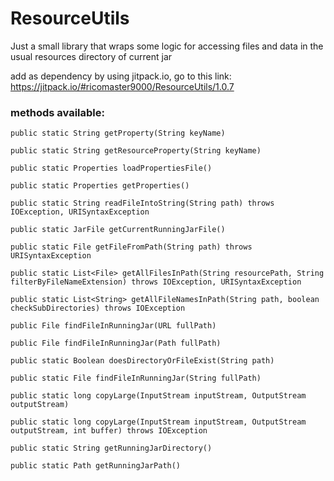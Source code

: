 # ResourceUtils
Just a small library that wraps some logic for accessing files and data in the usual resources directory of current jar

add as dependency by using jitpack.io, go to this link: https://jitpack.io/#ricomaster9000/ResourceUtils/1.0.7

### methods available:

    public static String getProperty(String keyName)

    public static String getResourceProperty(String keyName)

    public static Properties loadPropertiesFile()

    public static Properties getProperties()

    public static String readFileIntoString(String path) throws IOException, URISyntaxException

    public static JarFile getCurrentRunningJarFile()

    public static File getFileFromPath(String path) throws URISyntaxException

    public static List<File> getAllFilesInPath(String resourcePath, String filterByFileNameExtension) throws IOException, URISyntaxException

    public static List<String> getAllFileNamesInPath(String path, boolean checkSubDirectories) throws IOException

    public File findFileInRunningJar(URL fullPath)

    public File findFileInRunningJar(Path fullPath)

    public static Boolean doesDirectoryOrFileExist(String path)

    public static File findFileInRunningJar(String fullPath)

    public static long copyLarge(InputStream inputStream, OutputStream outputStream)

    public static long copyLarge(InputStream inputStream, OutputStream outputStream, int buffer) throws IOException

    public static String getRunningJarDirectory()

    public static Path getRunningJarPath()


